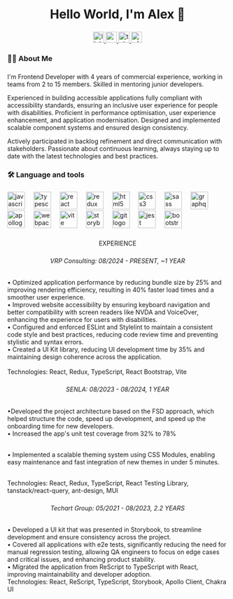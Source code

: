 <div align="center">
  <h1 align="center">Hello World, I'm Alex 👋</h1>
</div>

###

<div align="center">
  <a href="https://www.linkedin.com/in/alex-svirzhevskij/?locale=en_US" target="_blank">
    <img src="https://img.shields.io/static/v1?message=LinkedIn&logo=linkedin&label=&color=0077B5&logoColor=white&labelColor=&style=for-the-badge" height="25" alt="linkedin logo"  />
  </a>
  <a href="mailto:alexander.svirzhevsky@gmail.com">
    <img src="https://img.shields.io/static/v1?message=Gmail&logo=gmail&label=&color=D14836&logoColor=white&labelColor=&style=for-the-badge" height="25" alt="gmail logo"  />
  </a>
  <a href="https://t.me/alexander_svirzhevsky" target="_blank">
    <img src="https://img.shields.io/static/v1?message=Telegram&logo=telegram&label=&color=2CA5E0&logoColor=white&labelColor=&style=for-the-badge" height="25" alt="telegram logo"  />
  </a>
  <a href="https://Wa.me/+375297984910" target="_blank">
    <img src="https://img.shields.io/static/v1?message=Whatsapp&logo=whatsapp&label=&color=25D366&logoColor=white&labelColor=&style=for-the-badge" height="25" alt="whatsapp logo"  />
  </a>
</div>

###

<h3 align="left">👩‍💻  About Me</h3>

###

<p align="left">I'm Frontend Developer with 4 years of commercial experience, working in teams from 2 to 15 members. Skilled in mentoring junior developers.</p>
<p align="left">Experienced in building accessible applications fully compliant with accessibility standards, ensuring an inclusive user experience for people with disabilities. Proficient in performance optimisation, user experience enhancement, and application modernisation. Designed and implemented scalable component systems and ensured design consistency. </p>
<p align="left">Actively participated in backlog refinement and direct communication with stakeholders. Passionate about continuous learning, always staying up to date with the latest technologies and best practices.</p>

###

<h3 align="left">🛠 Language and tools</h3>

###

<div align="left">
  <img src="https://cdn.jsdelivr.net/gh/devicons/devicon/icons/javascript/javascript-original.svg" height="40" alt="javascript logo"  />
  <img width="12" />
  <img src="https://cdn.jsdelivr.net/gh/devicons/devicon/icons/typescript/typescript-original.svg" height="40" alt="typescript logo"  />
  <img width="12" />
  <img src="https://cdn.jsdelivr.net/gh/devicons/devicon/icons/react/react-original.svg" height="40" alt="react logo"  />
  <img width="12" />
  <img src="https://cdn.jsdelivr.net/gh/devicons/devicon/icons/redux/redux-original.svg" height="40" alt="redux logo"  />
  <img width="12" />
  <img src="https://cdn.jsdelivr.net/gh/devicons/devicon/icons/html5/html5-original.svg" height="40" alt="html5 logo"  />
  <img width="12" />
  <img src="https://cdn.jsdelivr.net/gh/devicons/devicon/icons/css3/css3-original.svg" height="40" alt="css3 logo"  />
  <img width="12" />
  <img src="https://skillicons.dev/icons?i=sass" height="40" alt="sass logo"  />
  <img width="12" />
  <img src="https://cdn.jsdelivr.net/gh/devicons/devicon/icons/graphql/graphql-plain.svg" height="40" alt="graphql logo"  />
  <img width="12" />
  <img src="https://cdn.simpleicons.org/apollographql/311C87" height="40" alt="apollographql logo"  />
  <img width="12" />
  <img src="https://cdn.simpleicons.org/webpack/8DD6F9" height="40" alt="webpack logo"  />
  <img width="12" />
  <img src="https://skillicons.dev/icons?i=vite" height="40" alt="vite logo"  />
  <img width="12" />
  <img src="https://cdn.jsdelivr.net/gh/devicons/devicon/icons/storybook/storybook-original.svg" height="40" alt="storybook logo"  />
  <img width="12" />
  <img src="https://cdn.jsdelivr.net/gh/devicons/devicon/icons/git/git-original.svg" height="40" alt="git logo"  />
  <img width="12" />
  <img src="https://cdn.simpleicons.org/jest/C21325" height="40" alt="jest logo"  />
  <img width="12" />
  <img src="https://skillicons.dev/icons?i=bootstrap" height="40" alt="bootstrap logo"  />
</div>

###

<p align="center">EXPERIENCE</p>

###

<h6 align="center">VRP Consulting:  08/2024 - PRESENT,  ~1 YEAR</h6>

###

<p align="left">• Optimized application performance by reducing bundle size by 25% and improving rendering efficiency, resulting in 40% faster load times and a smoother user experience.<br>• Improved website accessibility by ensuring keyboard navigation and better compatibility with screen readers like NVDA and VoiceOver, enhancing the experience for users with disabilities.<br>
• Configured and enforced ESLint and Stylelint to maintain a consistent code style and best practices, reducing code review time and preventing stylistic and syntax errors.<br>
• Created a UI Kit library, reducing UI development time by 35% and maintaining design coherence across the application.<br>
<br>Technologies: React, Redux, TypeScript, React Bootstrap, Vite</p>

###

<h6 align="center">SENLA:  08/2023 - 08/2024,  1 YEAR</h6>

###

<p align="left">•Developed the project architecture based on the FSD approach, which helped structure the code, speed up development, and speed up the onboarding time for new developers.<br>• Increased the app's unit test coverage from 32% to 78%</p><br>• Implemented a scalable theming system using CSS Modules, enabling easy maintenance and fast integration of new themes in under 5 minutes.</p>
<br>Technologies: React, Redux, TypeScript, React Testing Library, tanstack/react-query, ant-design, MUI</p>

###

<h6 align="center">Techart Group:  05/2021 - 08/2023,  2.2 YEARS</h6>

###

<p align="left">• Developed a UI kit that was presented in Storybook, to streamline development and ensure consistency across the project.<br>• Covered all applications with e2e tests, significantly reducing the need for manual regression testing, allowing QA engineers to focus on edge cases and critical issues, and enhancing product stability.<br>• Migrated the application from ReScript to TypeScript with React, improving maintainability and developer adoption.<br>Technologies: React, ReScript, TypeScript, Storybook, Apollo Client, Chakra UI</p>

###

